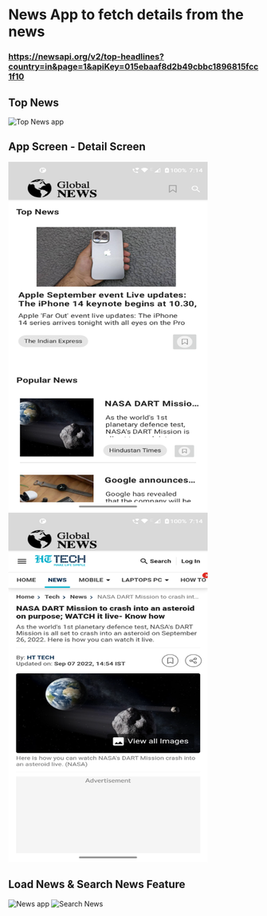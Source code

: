 # News App to fetch details from the news
### https://newsapi.org/v2/top-headlines?country=in&page=1&apiKey=015ebaaf8d2b49cbbc1896815fcc1f10

## Top News
![Top News app](top_news.gif)

## App Screen - Detail Screen
<img src="./screenshot/Screenshot_20220907_191432.png" width="400px" height="700px"/> <img src="./screenshot/Screenshot_20220907_191453.png" width="400px" height="700px"/>

## Load News & Search News Feature

![News app](load_news.gif) ![Search News](search_news.gif)